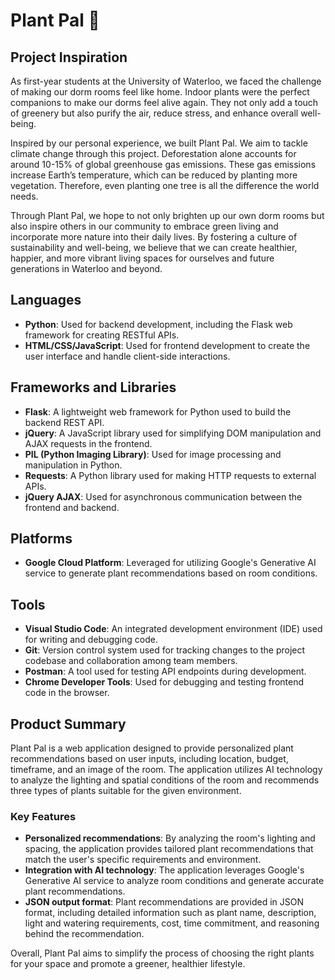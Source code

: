 # Plant Pal 🌱

## Project Inspiration

As first-year students at the University of Waterloo, we faced the challenge of making our dorm rooms feel like home. Indoor plants were the perfect companions to make our dorms feel alive again. They not only add a touch of greenery but also purify the air, reduce stress, and enhance overall well-being.

Inspired by our personal experience, we built Plant Pal. We aim to tackle climate change through this project. Deforestation alone accounts for around 10-15% of global greenhouse gas emissions. These gas emissions increase Earth’s temperature, which can be reduced by planting more vegetation. Therefore, even planting one tree is all the difference the world needs.

Through Plant Pal, we hope to not only brighten up our own dorm rooms but also inspire others in our community to embrace green living and incorporate more nature into their daily lives. By fostering a culture of sustainability and well-being, we believe that we can create healthier, happier, and more vibrant living spaces for ourselves and future generations in Waterloo and beyond.

## Languages

- **Python**: Used for backend development, including the Flask web framework for creating RESTful APIs.
- **HTML/CSS/JavaScript**: Used for frontend development to create the user interface and handle client-side interactions.

## Frameworks and Libraries

- **Flask**: A lightweight web framework for Python used to build the backend REST API.
- **jQuery**: A JavaScript library used for simplifying DOM manipulation and AJAX requests in the frontend.
- **PIL (Python Imaging Library)**: Used for image processing and manipulation in Python.
- **Requests**: A Python library used for making HTTP requests to external APIs.
- **jQuery AJAX**: Used for asynchronous communication between the frontend and backend.

## Platforms

- **Google Cloud Platform**: Leveraged for utilizing Google's Generative AI service to generate plant recommendations based on room conditions.

## Tools

- **Visual Studio Code**: An integrated development environment (IDE) used for writing and debugging code.
- **Git**: Version control system used for tracking changes to the project codebase and collaboration among team members.
- **Postman**: A tool used for testing API endpoints during development.
- **Chrome Developer Tools**: Used for debugging and testing frontend code in the browser.

## Product Summary

Plant Pal is a web application designed to provide personalized plant recommendations based on user inputs, including location, budget, timeframe, and an image of the room. The application utilizes AI technology to analyze the lighting and spatial conditions of the room and recommends three types of plants suitable for the given environment.

### Key Features

- **Personalized recommendations**: By analyzing the room's lighting and spacing, the application provides tailored plant recommendations that match the user's specific requirements and environment.
- **Integration with AI technology**: The application leverages Google's Generative AI service to analyze room conditions and generate accurate plant recommendations.
- **JSON output format**: Plant recommendations are provided in JSON format, including detailed information such as plant name, description, light and watering requirements, cost, time commitment, and reasoning behind the recommendation.

Overall, Plant Pal aims to simplify the process of choosing the right plants for your space and promote a greener, healthier lifestyle.

